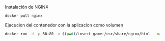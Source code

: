 Instalación de NGINX
```bash
docker pull nginx
```

Ejecucion del contenedor con la aplicacion como volumen
```bash
docker run -d -p 80:80 -v $(pwd)/insect-game:/usr/share/nginx/html --name mi-servidor-web nginx
```